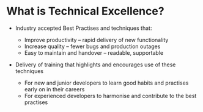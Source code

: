 # What is Technical Excellence?

* Industry accepted Best Practises and techniques that:
  * Improve productivity – rapid delivery of new functionality
  * Increase quality – fewer bugs and production outages
  * Easy to maintain and handover – readable, supportable

* Delivery of training that highlights and encourages use of these techniques
  * For new and junior developers to learn good habits and practises early on in their careers
  * For experienced developers to harmonise and contribute to the best practises
